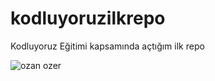 # kodluyoruzilkrepo
Kodluyoruz Eğitimi kapsamında açtığım ilk repo

![ozan ozer](https://www.google.com/imgres?imgurl=https%3A%2F%2Fimg3.oastatic.com%2Fimg2%2F33272084%2Fmax%2Findiana-dunes-state-park.jpg&imgrefurl=https%3A%2F%2Fwww.outdooractive.com%2Fen%2Fstate%2Funited-states-of-america%2Findiana%2F6727277%2F&tbnid=jRXrrQtmxRKpzM&vet=12ahUKEwia7pyBtKn5AhXj4rsIHZbiDJEQMygUegUIARDqAQ..i&docid=b-OjJGcLO-GRLM&w=2048&h=1365&q=indiana&ved=2ahUKEwia7pyBtKn5AhXj4rsIHZbiDJEQMygUegUIARDqAQ)